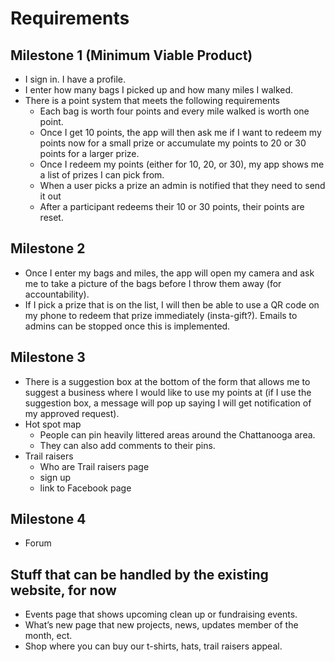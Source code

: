 # Requirements

## Milestone 1 (Minimum Viable Product)
- I sign in. I have a profile.
- I enter how many bags I picked up and how many miles I walked.
- There is a point system that meets the following requirements
  - Each bag is worth four points and every mile walked is worth one point.
  - Once I get 10 points, the app will then ask me if I want to redeem my
  points now for a small prize or accumulate my points to 20 or 30 points for a
  larger prize.
  - Once I redeem my points (either for 10, 20, or 30), my app shows me a
  list of prizes I can pick from.
  - When a user picks a prize an admin is notified that they need to send it
  out
  - After a participant redeems their 10 or 30 points, their points are
  reset.

## Milestone 2
- Once I enter my bags and miles, the app will open my camera and ask me to take
a picture of the bags before I throw them away (for accountability).
- If I pick a prize that is on the list, I will then be able to use a QR code on
my phone to redeem that prize immediately (insta-gift?). Emails to admins can be
stopped once this is implemented.

## Milestone 3
- There is a suggestion box at the bottom of the form that allows me to suggest
a business where I would like to use my points at (if I use the suggestion box,
a message will pop up saying I will get notification of my approved request).
- Hot spot map
  - People can pin heavily littered areas around the Chattanooga area.
  - They can also add comments to their pins.
- Trail raisers
  - Who are Trail raisers page
  - sign up
  - link to Facebook page

## Milestone 4
- Forum

## Stuff that can be handled by the existing website, for now
- Events page that shows upcoming clean up or fundraising events.
- What’s new page that new projects, news, updates member of the month, ect.
- Shop where you can buy our t-shirts, hats, trail raisers appeal.
